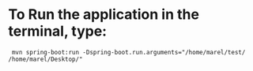 # To Run the application in the terminal, type:

```
 mvn spring-boot:run -Dspring-boot.run.arguments="/home/marel/test/ /home/marel/Desktop/"
 ```